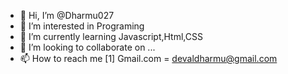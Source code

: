 - 👋 Hi, I’m @Dharmu027
- 👀 I’m interested in Programing
- 🌱 I’m currently learning Javascript,Html,CSS
- 💞️ I’m looking to collaborate on ...
- 📫 How to reach me [1] Gmail.com = devaldharmu@gmail.com
                     

<!---
Dharmu027/Dharmu027 is a ✨ special ✨ repository because its `README.md` (this file) appears on your GitHub profile.
You can click the Preview link to take a look at your changes.
--->
